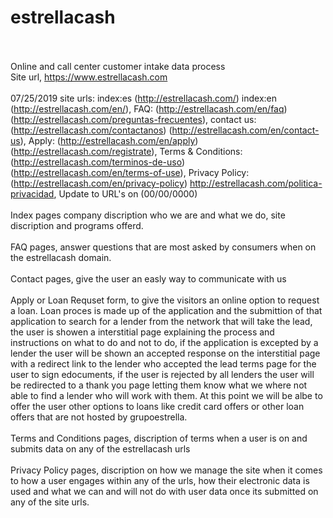 # estrellacash</br></br>
Online and call center customer intake data process</br>
Site url, https://www.estrellacash.com</br></br>
07/25/2019 site urls: index:es (http://estrellacash.com/) index:en (http://estrellacash.com/en/), FAQ: (http://estrellacash.com/en/faq) (http://estrellacash.com/preguntas-frecuentes), contact us: (http://estrellacash.com/contactanos) (http://estrellacash.com/en/contact-us), Apply: (http://estrellacash.com/en/apply) (http://estrellacash.com/registrate), Terms & Conditions: (http://estrellacash.com/terminos-de-uso) (http://estrellacash.com/en/terms-of-use), Privacy Policy: (http://estrellacash.com/en/privacy-policy) http://estrellacash.com/politica-privacidad, Update to URL's on (00/00/0000)</br></br>
Index pages company discription who we are and what we do, site discription and programs offerd.</br></br>
FAQ pages, answer questions that are most asked by consumers when on the estrellacash domain.</br></br>
Contact pages, give the user an easly way to communicate with us</br></br>
Apply or Loan Requset form, to give the visitors an online option to request a loan. Loan proces is made up of the application and the submittion of that application to search for a lender from the network that will take the lead, the user is showen a interstitial page explaining the process and instructions on what to do and not to do, if the application is excepted by a lender the user will be shown an accepted response on the interstitial page with a redirect link to the lender who accepted the lead terms page for the user to sign edocuments, if the user is rejected by all lenders the user will be redirected to a thank you page letting them know what we where not able to find a lender who will work with them. At this point we will be albe to offer the user other options to loans like credit card offers or other loan offers that are not hosted by grupoestrella.</br></br>
Terms and Conditions pages, discription of terms when a user is on and submits data on any of the estrellacash urls</br></br>
Privacy Policy pages, discription on how we manage the site when it comes to how a user engages within any of the urls, how their electronic data is used and what we can and will not do with user data once its submitted on any of the site urls.</br></br>
